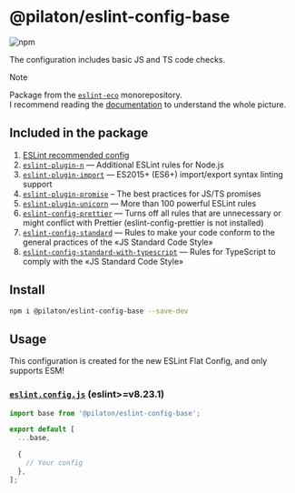 # @pilaton/eslint-config-base

![npm](https://img.shields.io/npm/v/%40pilaton%2Feslint-config-base?style=for-the-badge&logo=npm&labelColor=%231955FF&color=%231955FF)

The configuration includes basic JS and TS code checks.

> [!NOTE]
> Package from the [`eslint-eco`](https://github.com/Pilaton/eslint-eco) monorepository.  
> I recommend reading the [documentation](https://github.com/Pilaton/eslint-eco?tab=readme-ov-file#eslint-eco) to understand the whole picture.

## Included in the package

1. [ESLint recommended config](https://github.com/eslint/eslint/blob/main/packages/js/src/configs/eslint-recommended.js)
2. [`eslint-plugin-n`](https://www.npmjs.com/package/eslint-plugin-n) — Additional ESLint rules for Node.js
3. [`eslint-plugin-import`](https://www.npmjs.com/package/eslint-plugin-import) — ES2015+ (ES6+) import/export syntax linting support
4. [`eslint-plugin-promise`](https://www.npmjs.com/package/eslint-plugin-promise) – The best practices for JS/TS promises
5. [`eslint-plugin-unicorn`](https://www.npmjs.com/package/eslint-plugin-unicorn) — More than 100 powerful ESLint rules
6. [`eslint-config-prettier`](https://www.npmjs.com/package/eslint-config-prettier) — Turns off all rules that are unnecessary or might conflict with Prettier (eslint-config-prettier is not installed)
7. [`eslint-config-standard`](https://www.npmjs.com/package/eslint-config-standard) — Rules to make your code conform to the general practices of the «JS Standard Code Style»
8. [`eslint-config-standard-with-typescript`](https://www.npmjs.com/package/eslint-config-standard-with-typescript) — Rules for TypeScript to comply with the «JS Standard Code Style»

## Install

```bash
npm i @pilaton/eslint-config-base --save-dev
```

## Usage

This configuration is created for the new ESLint Flat Config, and only supports ESM!

### [`eslint.config.js`](https://eslint.org/docs/latest/use/configure/configuration-files-new) (eslint>=v8.23.1)

```js
import base from '@pilaton/eslint-config-base';

export default [
  ...base,

  {
    // Your config
  },
];
```

